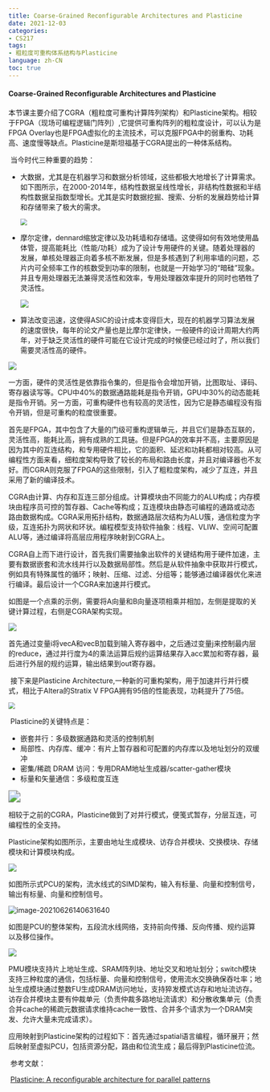 ```yaml
---
title: Coarse-Grained Reconfigurable Architectures and Plasticine
date: 2021-12-03
categories:
- CS217
tags:
- 粗粒度可重构体系结构与Plasticine
language: zh-CN
toc: true
---
```


#### Coarse-Grained Reconfigurable Architectures and Plasticine

​	本节课主要介绍了CGRA（粗粒度可重构计算阵列架构）和Plasticine架构。相较于FPGA（现场可编程逻辑门阵列）,它提供可重构阵列的粗粒度设计，可以认为是FPGA Overlay也是FPGA虚拟化的主流技术，可以克服FPGA中的弱重构、功耗高、速度慢等缺点。Plasticine是斯坦福基于CGRA提出的一种体系结构。

<!--more-->

​	当今时代三种重要的趋势：

- 大数据，尤其是在机器学习和数据分析领域，这些都极大地增长了计算需求。如下图所示，在2000-2014年，结构性数据呈线性增长，非结构性数据和半结构性数据呈指数型增长。尤其是实时数据挖掘、搜索、分析的发展趋势给计算和存储带来了极大的需求。

  <img src="https://cxd-note-img.oss-cn-hangzhou.aliyuncs.com/typora-note-img/Data%20Scaling%20Trends-16342872351292.png" style="zoom:80%;" />

- 摩尔定律，dennard缩放定律以及功耗墙和存储墙。这使得如何有效地使用晶体管，提高能耗比（性能/功耗）成为了设计专用硬件的关键。随着处理器的发展，单核处理器正向着多核不断发展，但是多核遇到了利用率墙的问题，芯片内可全频率工作的核数受到功率的限制，也就是一开始学习的“暗硅”现象。并且专用处理器无法兼得灵活性和效率，专用处理器效率提升的同时也牺牲了灵活性。

  <img src="https://cxd-note-img.oss-cn-hangzhou.aliyuncs.com/typora-note-img/image-20211015195920170.png"/>

- 算法改变迅速，这使得ASIC的设计成本变得巨大，现在的机器学习算法发展的速度很快，每年的论文产量也是比摩尔定律快，一般硬件的设计周期大约两年，对于缺乏灵活性的硬件可能在它设计完成的时候便已经过时了，所以我们需要灵活性高的硬件。

<img src="https://cxd-note-img.oss-cn-hangzhou.aliyuncs.com/typora-note-img/Flexibility-Instructions-16342872440593.png"/>

​	一方面，硬件的灵活性是依靠指令集的，但是指令会增加开销，比图取址、译码、寄存器读写等。CPU中40%的数据通路能耗是指令开销，GPU中30%的动态能耗是指令开销。另一方面，可重构硬件也有较高的灵活性，因为它是静态编程没有指令开销，但是可重构的粒度很重要。

​	首先是FPGA，其中包含了大量的门级可重构逻辑单元，并且它们是静态互联的，灵活性高，能耗比高，拥有成熟的工具链。但是FPGA的效率并不高，主要原因是因为其中的互连结构，和专用硬件相比，它的面积、延迟和功耗都相对较高。从可编程性方面来看，细粒度架构导致了较长的布局和路由长度，并且对编译器也不友好。而CGRA则克服了FPGA的这些限制，引入了粗粒度架构，减少了互连，并且采用了新的编译技术。

​	CGRA由计算、内存和互连三部分组成。计算模块由不同能力的ALU构成；内存模块由程序员可控的暂存器、Cache等构成；互连模块由静态可编程的通路或动态路由数据构成。CGRA采用拓扑结构，数据通路层次结构为ALU簇，通信粒度为字级，互连拓扑为网状和环状。编程模型支持软件抽象：线程、VLIW、空间可配置 ALU等，通过编译将高层应用程序映射到CGRA上。

​	CGRA自上而下进行设计，首先我们需要抽象出软件的关键结构用于硬件加速，主要有数据嵌套和流水线并行以及数据局部性。然后是从软件抽象中获取并行模式，例如具有特殊属性的循环；映射、压缩、过滤、分组等；能够通过编译器优化来进行编译。最后设计一个CGRA来加速并行模式。

​	如图是一个点乘的示例，需要将A向量和B向量逐项相乘并相加，左侧是提取的关键计算过程，右侧是CGRA架构实现。

<img src="https://cxd-note-img.oss-cn-hangzhou.aliyuncs.com/typora-note-img/image-20211015195957630.png"  />

​	首先通过变量i将vecA和vecB加载到输入寄存器中，之后通过变量j来控制最内层的reduce，通过并行度为4的乘法运算后规约运算结果存入acc累加和寄存器，最后进行外层的规约运算，输出结果到out寄存器。

​	接下来是Plasticine Architecture,一种新的可重构架构，用于加速并行并行模式，相比于Altera的Stratix V FPGA拥有95倍的性能表现，功耗提升了75倍。

<img src="https://cxd-note-img.oss-cn-hangzhou.aliyuncs.com/typora-note-img/Plasticine%20Architecture-16342872559965.png" style="zoom:80%;" />

​	Plasticine的关键特点是：

- 嵌套并行：多级数据通路和灵活的控制机制
- 局部性、内存库、缓冲：有片上暂存器和可配置的内存库以及地址划分的双缓冲
- 密集/稀疏 DRAM 访问：专用DRAM地址生成器/scatter-gather模块
- 标量和矢量通信：多级粒度互连

<img src="https://cxd-note-img.oss-cn-hangzhou.aliyuncs.com/typora-note-img/image-20211015200030597.png" style="zoom:150%;" />

​	相较于之前的CGRA，Plasticine做到了对并行模式，便笺式暂存，分层互连，可编程性的全支持。

​	Plasticine架构如图所示，主要由地址生成模块、访存合并模块、交换模块、存储模块和计算模块构成。

<img src="https://cxd-note-img.oss-cn-hangzhou.aliyuncs.com/typora-note-img/image-20211015200045055.png"  />

​	如图所示式PCU的架构，流水线式的SIMD架构，输入有标量、向量和控制信号，输出有标量、向量和控制信号。

![image-20210626140631640](https://cxd-note-img.oss-cn-hangzhou.aliyuncs.com/typora-note-img/PCU%E6%9E%B6%E6%9E%84-16342872636356.png)

​	如图是PCU的整体架构，五段流水线网络，支持前向传播、反向传播、规约运算以及移位操作。

<img src="https://cxd-note-img.oss-cn-hangzhou.aliyuncs.com/typora-note-img/PCU%E6%9E%B6%E6%9E%84-all.png"/>

​	PMU模块支持片上地址生成、SRAM阵列块、地址交叉和地址划分；switch模块支持三种粒度的通信，包括标量、向量和控制信号，使用流水交换确保吞吐率；地址生成模块通过整数FU生成DRAM访问地址，支持猝发模式访存和地址流访存。访存合并模块主要有仲裁单元（负责仲裁多路地址流请求）和分散收集单元（负责合并cache的稀疏元数据请求维持cache一致性、合并多个请求为一个DRAM突发、允许大量未完成请求）。

​	应用映射到Plasticine架构的过程如下：首先通过spatial语言编程，循环展开；然后映射至虚拟PCU，包括资源分配，路由和位流生成；最后得到Plasticine位流。

​	参考文献：

​	[Plasticine: A reconfigurable architecture for parallel patterns](https://ieeexplore.ieee.org/abstract/document/8192487)

